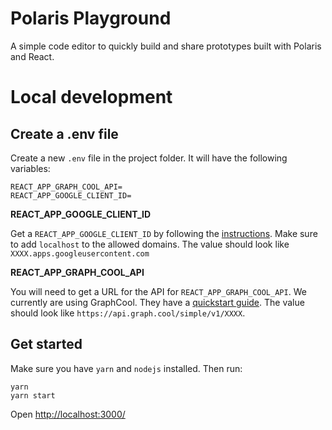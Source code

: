 # Polaris Playground

A simple code editor to quickly build and share prototypes built with Polaris and React.


# Local development

## Create a .env file

Create a new `.env` file in the project folder. It will have the following variables:
```
REACT_APP_GRAPH_COOL_API=
REACT_APP_GOOGLE_CLIENT_ID=
```

**REACT_APP_GOOGLE_CLIENT_ID**

Get a `REACT_APP_GOOGLE_CLIENT_ID` by following the [instructions](https://developers.google.com/identity/sign-in/web/sign-in). Make sure to add `localhost` to the allowed domains. The value should look like `XXXX.apps.googleusercontent.com`


**REACT_APP_GRAPH_COOL_API**

You will need to get a URL for the API for `REACT_APP_GRAPH_COOL_API`. We currently are using GraphCool. They have a [quickstart guide](https://www.graph.cool/docs/quickstart/). The value should look like `https://api.graph.cool/simple/v1/XXXX`.


## Get started

Make sure you have `yarn` and `nodejs` installed. Then run:
```
yarn
yarn start
```

Open [http://localhost:3000/](http://localhost:3000/)